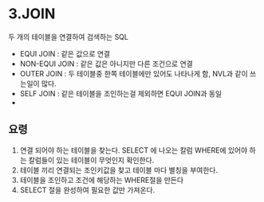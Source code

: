 # 3.JOIN

두 개의 테이블을 연결하여 검색하는 SQL

* EQUI JOIN : 같은 값으로 연결
* NON-EQUI JOIN : 같은 값은 아니지만 다른 조건으로 연결
* OUTER JOIN : 두 테이블중 한쪽 테이블에만 있어도 나타나게 함, NVL과 같이 쓰는일이 많다.
* SELF JOIN : 같은 테이블을 조인하는걸 제외하면  EQUI JOIN과 동일
* 
## 요령

1. 연결 되어야 하는 테이블을 찾는다. SELECT 에 나오는 칼럼 WHERE에 있어야 하는 칼럼들이 있는 테이블이 무엇인지 확인한다.
2. 테이블 끼리 연결되는 조인키값을 찾고 테이블 마다 별칭을 부여한다.
3. 테이블을 조인하고 조건에 해당하는 WHERE절을 만든다
4. SELECT 절을 완성하여 필요한 값만 가져온다.






